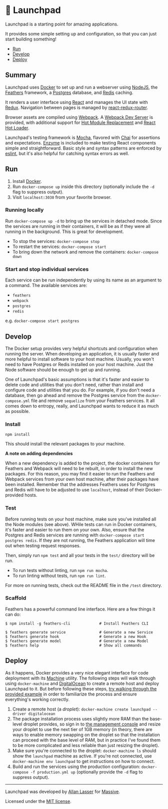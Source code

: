 # 🚀  Launchpad

Launchpad is a starting point for amazing applications.

It provides some simple setting up and configuration, so that you can just start building something!

* [Run](#run)
* [Develop](#develop)
* [Deploy](#deploy)

## Summary

Launchpad uses [Docker](http://www.docker.com) to set up and run a webserver using [NodeJS](https://nodejs.org/en/), the [Feathers](http://feathersjs.com) framework, a [Postgres](http://postgresql.org) database, and [Redis](http://redis.io) caching.

It renders a user interface using [React](https://facebook.github.io/react/) and manages the UI state with [Redux](http://redux.js.org).
Navigation between pages is managed by [react-redux-router](https://github.com/reactjs/react-router-redux).

Browser assets are compiled using [Webpack](https://webpack.js.org).
A [Webpack Dev Server](https://webpack.github.io/docs/webpack-dev-server.html) is provided, with additional support for [Hot Module Replacement](https://webpack.github.io/docs/hot-module-replacement.html) and [React Hot Loader](http://gaearon.github.io/react-hot-loader/).

Launchpad's testing framework is [Mocha](http://mochajs.org), flavored with [Chai](http://chaijs.com) for assertions and expectations.
[Enzyme](http://airbnb.io/enzyme/) is included to make testing React components simple and straightforward.
Basic style and syntax patterns are enforced by [eslint](http://eslint.org), but it's also helpful for catching syntax errors as well.

## Run

1. Install [Docker](docs.docker.com).
2. Run `docker-compose up` inside this directory (optionally include the `-d` flag to suppress output).
3. Visit `localhost:3030` from your favorite browser.

### Running locally

Run `docker-compose up -d` to bring up the services in detached mode. Since the services are running in their containers, it will be as if they were all running in the background. This is great for development.

* To stop the services: `docker-compose stop`
* To restart the services: `docker-compose start`
* To bring down the network and remove the containers: `docker-compose down`

### Start and stop individual services

Each service can be run independently by using its name as an argument to a command.
The available services are:
* `feathers`
* `webpack`
* `postgres`
* `redis`

e.g. `docker-compose start postgres`

## Develop

The Docker setup provides very helpful shortcuts and configuration when running the server.
When developing an application, it is usually faster and more helpful to install software to your host machine.
Usually, you won't need to have Postgres or Redis installed on your host machine.
Just the Node software should be enough to get up and running.

One of Launchpad's basic assumptions is that it's faster and easier to delete code and utilities that you don't need, rather than install and configure code and utilities that you do.
For example, if you don't need a database, then go ahead and remove the Postgres service from the `docker-compose.yml` file and remove `sequelize` from your Feathers services.
It all comes down to entropy, really, and Launchpad wants to reduce it as much as possible.

### Install

`npm install`

This should install the relevant packages to your machine.

**A note on adding dependencies**

When a new dependency is added to the project, the docker containers for Feathers and Webpack will need to be rebuilt, in order to install the new packages. For this reason, you may find it easier to run the Feathers and Webpack services from your own host machine, after their packages have been installed. Remember that the addresses Feathers uses for Postgres and Redis will have to be adjusted to use `localhost`, instead of their Docker-provided hosts.

### Test

Before running tests on your host machine, make sure you've installed all the Node modules (see above). WHile tests can run in Docker containers, it's faster and easier to run them on your own. Also, ensure that the Postgres and Redis services are running with `docker-compose start postgres redis`. If they are not running, the Feathers application will time out when testing request responses.

Then, simply run `npm test` and all your tests in the `test/` directory will be run.

- To run tests without linting, run `npm run mocha`.
- To run linting without tests, run `npm run lint`.

For more on running tests, check out the README file in the `/test` directory.

### Scaffold

Feathers has a powerful command line interface. Here are a few things it can do:

```
$ npm install -g feathers-cli             # Install Feathers CLI

$ feathers generate service               # Generate a new Service
$ feathers generate hook                  # Generate a new Hook
$ feathers generate model                 # Generate a new Model
$ feathers help                           # Show all commands
```

## Deploy

As it happens, Docker provides a very nice elegant interface for code deployment with its [Machine](https://docs.docker.com/machine/overview/) utility. The following steps will walk through using `docker-machine` and [DigitalOcean](cloud.digitalocean.com) to create a remote host and deploy Launchpad to it. But before following these steps, [try walking through the provided example](https://docs.docker.com/machine/examples/ocean/) in order to familiarize the process and ensure everything's working correctly.

1. Create a remote host (a _droplet_): `docker-machine create launchpad --driver digitalocean`
2. The package installation process uses slightly more RAM than the base-level droplet provides, so sign in to [the management console](cloud.digitalocean.com) and resize your droplet to use the next tier of 1GB memory (in theory, there are ways to enable memory swapping on the droplet so that the installation can proceed with the base level of RAM, but in practice I've found them to be more complicated and less reliable than just resizing the droplet).
3. Make sure you're connected to the droplet: `docker-machine ls` should show the `launchpad` machine as active. If you're not connected, use `docker-machine env launchpad` to get instructions on how to connect.
4. Build and run the services using the production configuration: `docker-compose -f production.yml up` (optionally provide the `-d` flag to suppress output).

---

Launchpad was developed by [Allan Lasser](http://www.allanlasser.com) for [Massive](https://massivesci.com).

Licensed under the [MIT license](LICENSE).
